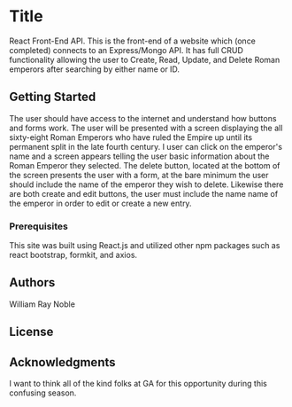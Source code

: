 # Title

React Front-End API.  This is the front-end of a website which (once completed) connects to an Express/Mongo API.  It has full CRUD functionality allowing the user to Create, Read, Update, and Delete Roman emperors after searching by either name or ID.  

## Getting Started

The user should have access to the internet and understand how buttons and forms work.  The user will be presented with a screen displaying the all sixty-eight Roman Emperors who have ruled the Empire up until its permanent split in the late fourth century.  I user can click on the emperor's name and a screen appears telling the user basic information about the Roman Emperor they selected.  The delete button, located at the bottom of the screen presents the user with a form, at the bare minimum the user should include the name of the emperor they wish to delete.  Likewise there are both create and edit buttons, the user must include the name name of the emperor in order to edit or create a new entry.  

### Prerequisites

This site was built using React.js and utilized other npm packages such as react bootstrap, formkit, and axios.

## Authors

William Ray Noble

## License



## Acknowledgments

I want to think all of the kind folks at GA for this opportunity during this confusing season.  